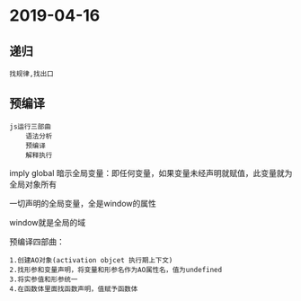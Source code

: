 # 2019-04-16

## 递归

    找规律,找出口

## 预编译

    js运行三部曲
        语法分析
        预编译
        解释执行

imply global 暗示全局变量：即任何变量，如果变量未经声明就赋值，此变量就为全局对象所有

一切声明的全局变量，全是window的属性

window就是全局的域

预编译四部曲：

    1.创建AO对象(activation objcet 执行期上下文)
    2.找形参和变量声明，将变量和形参名作为AO属性名，值为undefined
    3.将实参值和形参统一
    4.在函数体里面找函数声明，值赋予函数体